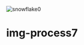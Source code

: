 ![snowflake0](https://user-images.githubusercontent.com/80622132/124766772-7518cc00-df4c-11eb-8c64-79c768142c63.gif)
# img-process7
